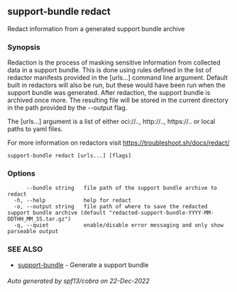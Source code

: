## support-bundle redact

Redact information from a generated support bundle archive

### Synopsis

Redaction is the process of masking sensitive information from collected data in a support bundle.
This is done using rules defined in the list of redactor manifests provided in the [urls...] command line
argument. Default built in redactors will also be run, but these would have been run when the support
bundle was generated. After redaction, the support bundle is archived once more. The resulting file will
be stored in the current directory in the path provided by the --output flag.

The [urls...] argument is a list of either oci://.., http://.., https://.. or local paths to yaml files.

For more information on redactors visit https://troubleshoot.sh/docs/redact/


```
support-bundle redact [urls...] [flags]
```

### Options

```
      --bundle string   file path of the support bundle archive to redact
  -h, --help            help for redact
  -o, --output string   file path of where to save the redacted support bundle archive (default "redacted-support-bundle-YYYY-MM-DDTHH_MM_SS.tar.gz")
  -q, --quiet           enable/disable error messaging and only show parseable output
```

### SEE ALSO

* [support-bundle](support-bundle.md)	 - Generate a support bundle

###### Auto generated by spf13/cobra on 22-Dec-2022
